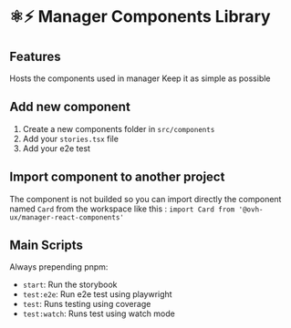 # ⚛️⚡ Manager Components Library

## Features

Hosts the components used in manager
Keep it as simple as possible

## Add new component

1. Create a new components folder in `src/components`
2. Add your `stories.tsx` file
3. Add your e2e test

## Import component to another project

The component is not builded so you can import directly the component named `Card` from the workspace like this :
`import Card from '@ovh-ux/manager-react-components'`

## Main Scripts

Always prepending pnpm:

- `start`: Run the storybook
- `test:e2e`: Run e2e test using playwright
- `test`: Runs testing using coverage
- `test:watch`: Runs test using watch mode
